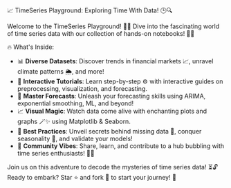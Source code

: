 📈 TimeSeries Playground: Exploring Time With Data! 🕒🔍

Welcome to the TimeSeries Playground! 🎉🎯 Dive into the fascinating world of time series data with our collection of hands-on notebooks! 📓🚀

🔥 What's Inside:

* 📊 **Diverse Datasets**: Discover trends in financial markets 📈, unravel climate patterns 🌦️, and more!
* 🧩 **Interactive Tutorials**: Learn step-by-step ⚙️ with interactive guides on preprocessing, visualization, and forecasting.
* 🎯 **Master Forecasts**: Unleash your forecasting skills using ARIMA, exponential smoothing, ML, and beyond!
* 📈 **Visual Magic**: Watch data come alive with enchanting plots and graphs 🪄✨ using Matplotlib & Seaborn.
* 🤖 **Best Practices**: Unveil secrets behind missing data 🤔, conquer seasonality 🌈, and validate your models!
* 🚀 **Community Vibes**: Share, learn, and contribute to a hub bubbling with time series enthusiasts! 👥🌟

Join us on this adventure to decode the mysteries of time series data! ⏳🔓 Ready to embark? Star ⭐ and fork 🍴 to start your journey! 🚀
